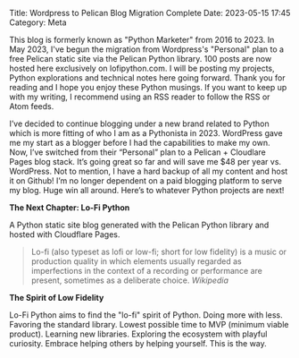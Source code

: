 Title: Wordpress to Pelican Blog Migration Complete
Date: 2023-05-15 17:45
Category: Meta

This blog is formerly known as "Python Marketer" from 2016 to 2023. In May 2023, I've begun the migration from Wordpress's "Personal" plan to a free Pelican static site via the Pelican Python library. 100 posts are now hosted here exclusively on lofipython.com. I will be posting my projects, Python explorations and technical notes here going forward. Thank you for reading and I hope you enjoy these Python musings. If you want to keep up with my writing, I recommend using an RSS reader to follow the RSS or Atom feeds.

I’ve decided to continue blogging under a new brand related to Python which is more fitting of who I am as a Pythonista in 2023. WordPress gave me my start as a blogger before I had the capabilities to make my own. Now, I’ve switched from their “Personal” plan to a Pelican + Cloudlare Pages blog stack. It’s going great so far and will save me $48 per year vs. WordPress. Not to mention, I have a hard backup of all my content and host it on Github! I’m no longer dependent on a paid blogging platform to serve my blog. Huge win all around. Here’s to whatever Python projects are next!

**The Next Chapter: Lo-Fi Python**

A Python static site blog generated with the Pelican Python library and hosted with Cloudflare Pages.

> Lo-fi (also typeset as lofi or low-fi; short for low fidelity) is a music or production quality in which elements usually regarded as imperfections in the context of a recording or performance are present, sometimes as a deliberate choice. *Wikipedia*

**The Spirit of Low Fidelity**

Lo-Fi Python aims to find the "lo-fi" spirit of Python.
Doing more with less. Favoring the standard library. Lowest possible time to MVP (minimum viable product).
Learning new libraries. Exploring the ecosystem with playful curiosity.
Embrace helping others by helping yourself. This is the way.